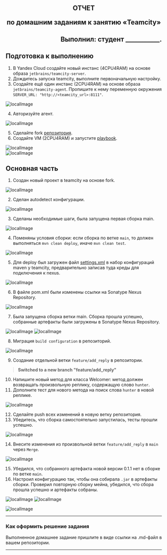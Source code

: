 ## <p style="text-align: center;">ОТЧЕТ</p> <p style="text-align: center;">по домашним заданиям к занятию «Teamcity»</p>
## <p style="text-align: right;">Выполнил: студент ___________.</p>

## Подготовка к выполнению

1. В Yandex Cloud создайте новый инстанс (4CPU4RAM) на основе образа `jetbrains/teamcity-server`.
2. Дождитесь запуска teamcity, выполните первоначальную настройку.
3. Создайте ещё один инстанс (2CPU4RAM) на основе образа `jetbrains/teamcity-agent`. Пропишите к нему переменную окружения `SERVER_URL: "http://<teamcity_url>:8111"`.

![localImage](./screen_IV.00_1.png)  

4. Авторизуйте агент.

![localImage](./screen_IV.00_2.png)  

5. Сделайте fork [репозитория](https://github.com/aragastmatb/example-teamcity).
6. Создайте VM (2CPU4RAM) и запустите [playbook](./infrastructure).

![localImage](./screen_IV.00_3.png)  
![localImage](./Yes.png)

## Основная часть

1. Создан новый проект в teamcity на основе fork.

![localImage](./screen_IV.00_basic_1.png)

2. Сделан autodetect конфигурации.

![localImage](./screen_IV.00_basic_2.png)

3. Сделаны необходимые шаги, была запущена первая сборка main.

![localImage](./screen_IV.00_basic_3.png)

4. Поменяны условия сборки: если сборка по ветке `main`, то должен выполняться `mvn clean deploy`, иначе `mvn clean test`.

![localImage](./screen_IV.00_basic_4.png)

5. Для deploy был загружен файл [settings.xml](./teamcity/settings.xml) в набор конфигураций maven у teamcity, предварительно записав туда креды для подключения к nexus.

![localImage](./screen_IV.00_basic_5.png)

6. В файле pom.xml были изменены ссылки на Sonatype Nexus Repository.

![localImage](./screen_IV.00_basic_6.png)

7. Была запущена сборка ветки  main. Сборка прошла успешно, собранные артефакты были загружены в Sonatype Nexus Repository.

![localImage](./screen_IV.00_basic_7.1.png)
![localImage](./screen_IV.00_basic_7.png)

8. Миграция `build configuration` в репозиторий.

![localImage](./screen_IV.00_basic_8.png)

9. Создание отдельной ветки `feature/add_reply` в репозитории.

> **Switched to a new branch "feature/add_reply"**

10. Напишите новый метод для класса Welcomer: метод должен возвращать произвольную реплику, содержащую слово `hunter`.
11. Дополните тест для нового метода на поиск слова `hunter` в новой реплике.

![localImage](./screen_IV.00_basic_9.png)

12. Сделайте push всех изменений в новую ветку репозитория.
13. Убедитесь, что сборка самостоятельно запустилась, тесты прошли успешно.

![localImage](./screen_IV.00_basic_12-13.png)

14. Внесите изменения из произвольной ветки `feature/add_reply` в `main` через `Merge`.

![localImage](./screen_IV.00_basic_14.png)

15. Убедился, что собранного артефакта новой версии 0.1.1 нет в сборке по ветке `main`.
16. Настроил конфигурацию так, чтобы она собирала `.jar` в артефакты сборки. Проверил повторную сборку мейна, убедился, что сбора прошла успешно и артефакты собраны.

![localImage](./screen_IV.00_basic_15.png)
![localImage](./screen_IV.00_basic_16.png)

![localImage](./Yes.png)  

---

### Как оформить решение задания

Выполненное домашнее задание пришлите в виде ссылки на .md-файл в вашем репозитории.

---
